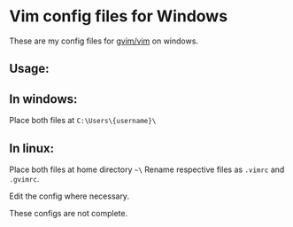 # Vim config files for Windows

These are my config files for [gvim/vim](https://www.vim.org) on windows.

## Usage:

## In windows:

Place both files at `C:\Users\{username}\`

## In linux:

Place both files at home directory `~\`
Rename respective files as `.vimrc` and `.gvimrc`.

Edit the config where necessary.

These configs are not complete.
